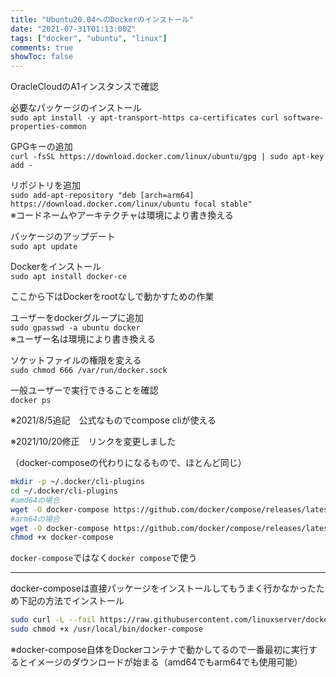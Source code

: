 ```yaml
---
title: "Ubuntu20.04へのDockerのインストール"
date: "2021-07-31T01:13:00Z"
tags: ["docker", "ubuntu", "linux"]
comments: true
showToc: false
---
```


OracleCloudのA1インスタンスで確認

必要なパッケージのインストール  
`sudo apt install -y apt-transport-https ca-certificates curl software-properties-common`

GPGキーの追加  
`curl -fsSL https://download.docker.com/linux/ubuntu/gpg | sudo apt-key add -`

リポジトリを追加  
`sudo add-apt-repository "deb [arch=arm64] https://download.docker.com/linux/ubuntu focal stable"`  
※コードネームやアーキテクチャは環境により書き換える

パッケージのアップデート  
`sudo apt update`

Dockerをインストール  
`sudo apt install docker-ce`

ここから下はDockerをrootなしで動かすための作業

ユーザーをdockerグループに追加  
`sudo gpasswd -a ubuntu docker`  
※ユーザー名は環境により書き換える

ソケットファイルの権限を変える  
`sudo chmod 666 /var/run/docker.sock`

一般ユーザーで実行できることを確認  
`docker ps`

※2021/8/5追記　公式なものでcompose cliが使える

※2021/10/20修正　リンクを変更しました

（docker-composeの代わりになるもので、ほとんど同じ）

```bash
mkdir -p ~/.docker/cli-plugins
cd ~/.docker/cli-plugins
#amd64の場合
wget -O docker-compose https://github.com/docker/compose/releases/latest/download/docker-compose-linux-x86_64
#arm64の場合
wget -O docker-compose https://github.com/docker/compose/releases/latest/download/docker-compose-linux-aarch64
chmod +x docker-compose
```

`docker-compose`ではなく`docker compose`で使う

***

docker-composeは直接パッケージをインストールしてもうまく行かなかったため下記の方法でインストール

```bash
sudo curl -L --fail https://raw.githubusercontent.com/linuxserver/docker-docker-compose/master/run.sh -o /usr/local/bin/docker-compose
sudo chmod +x /usr/local/bin/docker-compose
```

※docker-compose自体をDockerコンテナで動かしてるので一番最初に実行するとイメージのダウンロードが始まる（amd64でもarm64でも使用可能）
